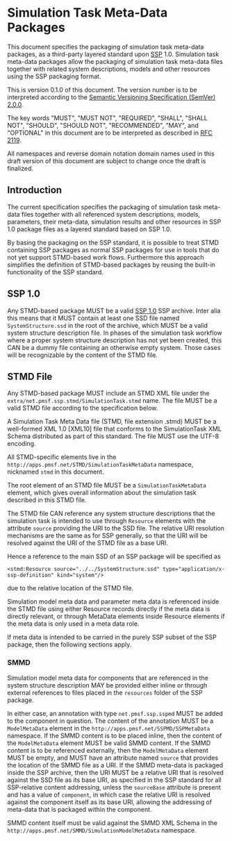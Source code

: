 # Simulation Task Meta-Data Packages

This document specifies the packaging of simulation task meta-data
packages, as a third-party layered standard upon [SSP][] 1.0.  Simulation task
meta-data packages allow the packaging of simulation task meta-data
files together with related system descriptions, models and other
resources using the SSP packaging format.

This is version 0.1.0 of this document. The version number is
to be interpreted according to the [Semantic Versioning Specification
(SemVer) 2.0.0][SemVer2.0.0].

The key words "MUST", "MUST NOT", "REQUIRED", "SHALL", "SHALL NOT",
"SHOULD", "SHOULD NOT", "RECOMMENDED",  "MAY", and "OPTIONAL" in this
document are to be interpreted as described in [RFC 2119][].

All namespaces and reverse domain notation domain names used in this
draft version of this document are subject to change once the draft
is finalized.

[SSP]: https://ssp-standard.org/
[SemVer2.0.0]: http://semver.org/spec/v2.0.0.html
[RFC 2119]: https://www.ietf.org/rfc/rfc2119.txt

## Introduction

The current specification specifies the packaging of simulation task
meta-data files together with all referenced system descriptions,
models, parameters, their meta-data, simulation results and other
resources in SSP 1.0 package files as a layered standard based on SSP
1.0.

By basing the packaging on the SSP standard, it is possible to treat
STMD containing SSP packages as normal SSP packages for use in tools
that do not yet support STMD-based work flows. Furthermore this
approach simplifies the definition of STMD-based packages by reusing
the built-in functionality of the SSP standard.

## SSP 1.0

Any STMD-based package MUST be a valid [SSP 1.0][SSP10] SSP archive.
Inter alia this means that it MUST contain at least one SSD file named
`SystemStructure.ssd` in the root of the archive, which MUST be a valid
system structure description file. In phases of the simulation task
workflow where a proper system structure description has not yet been
created, this CAN be a dummy file containing an otherwise empty system.
Those cases will be recognizable by the content of the STMD file.

[SSP10]: https://ssp-standard.org/publications/SSP10/SystemStructureAndParameterization10.pdf

## STMD File

Any STMD-based package MUST include an STMD XML file under the
`extra/net.pmsf.ssp.stmd/SimulationTask.stmd` name. The file MUST be
a valid STMD file according to the specification below.

A Simulation Task Meta Data file (STMD, file extension .stmd) MUST be a
well-formed XML 1.0 [XML10] file that conforms to the SimulationTask XML
Schema distributed as part of this standard.  The file MUST use the
UTF-8 encoding.

All STMD-specific elements live in the `http://apps.pmsf.net/STMD/SimulationTaskMetaData`
namespace, nicknamed `stmd` in this document.

The root element of an STMD file MUST be a `SimulationTaskMetaData` element,
which gives overall information about the simulation task described in
this STMD file.

The STMD file CAN reference any system structure descriptions that the
simulation task is intended to use through `Resource` elements with the
attribute `source` providing the URI to the SSD file. The relative URI
resolution mechanisms are the same as for SSP generally, so that the
URI will be resolved against the URI of the STMD file as a base URI.

Hence a reference to the main SSD of an SSP package will be specified
as

`<stmd:Resource source="../../SystemStructure.ssd" type="application/x-ssp-definition" kind="system"/>`

due to the relative location of the STMD file.

Simulation model meta data and parameter meta data is referenced inside
the STMD file using either Resource records directly if the meta data is
directly relevant, or through MetaData elements inside Resource elements
if the meta data is only used in a meta data role.

If meta data is intended to be carried in the purely SSP subset of the SSP
package, then the following sections apply.

### SMMD

Simulation model meta data for components that are referenced in the
system structure description MAY be provided either inline or through
external references to files placed in the `resources` folder of the
SSP package.

In either case, an annotation with type `net.pmsf.ssp.sspmd` MUST be
added to the component in question. The content of the annotation
MUST be a `ModelMetaData` element in the `http://apps.pmsf.net/SSPMD/SSPMetaData`
namespace.  If the SMMD content is to be placed inline, then the
content of the `ModelMetaData` element MUST be valid SMMD content.  If the
SMMD content is to be referenced externally, then the `ModelMetaData` element
MUST be empty, and MUST have an attribute named `source` that provides
the location of the SMMD file as a URI.  If the SMMD meta-data is
packaged inside the SSP archive, then the URI MUST be a relative URI
that is resolved against the SSD file as its base URI, as specified
in the SSP standard for all SSP-relative content addressing, unless the
`sourceBase` attribute is present and has a value of `component`, in which
case the relative URI is resolved against the component itself as its base URI,
allowing the addressing of meta-data that is packaged within the component.

SMMD content itself must be valid against the SMMD XML Schema in the
`http://apps.pmsf.net/SMMD/SimulationModelMetaData` namespace.

